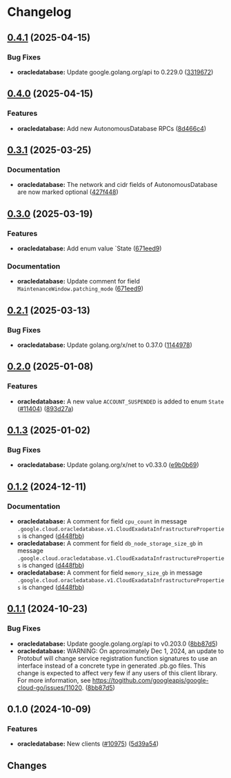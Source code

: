 # Changelog

## [0.4.1](https://github.com/googleapis/google-cloud-go/compare/oracledatabase/v0.4.0...oracledatabase/v0.4.1) (2025-04-15)


### Bug Fixes

* **oracledatabase:** Update google.golang.org/api to 0.229.0 ([3319672](https://github.com/googleapis/google-cloud-go/commit/3319672f3dba84a7150772ccb5433e02dab7e201))

## [0.4.0](https://github.com/googleapis/google-cloud-go/compare/oracledatabase/v0.3.1...oracledatabase/v0.4.0) (2025-04-15)


### Features

* **oracledatabase:** Add new AutonomousDatabase RPCs ([8d466c4](https://github.com/googleapis/google-cloud-go/commit/8d466c492fb1a15e1e857268397e795287fb844e))

## [0.3.1](https://github.com/googleapis/google-cloud-go/compare/oracledatabase/v0.3.0...oracledatabase/v0.3.1) (2025-03-25)


### Documentation

* **oracledatabase:** The network and cidr fields of AutonomousDatabase are now marked optional ([427f448](https://github.com/googleapis/google-cloud-go/commit/427f448d9a1a32a2a55a695e9e3a915fcc71ae19))

## [0.3.0](https://github.com/googleapis/google-cloud-go/compare/oracledatabase/v0.2.1...oracledatabase/v0.3.0) (2025-03-19)


### Features

* **oracledatabase:** Add enum value `State ([671eed9](https://github.com/googleapis/google-cloud-go/commit/671eed979bfdbf199c4c3787d4f18bca1d5883f4))


### Documentation

* **oracledatabase:** Update comment for field `MaintenanceWindow.patching_mode` ([671eed9](https://github.com/googleapis/google-cloud-go/commit/671eed979bfdbf199c4c3787d4f18bca1d5883f4))

## [0.2.1](https://github.com/googleapis/google-cloud-go/compare/oracledatabase/v0.2.0...oracledatabase/v0.2.1) (2025-03-13)


### Bug Fixes

* **oracledatabase:** Update golang.org/x/net to 0.37.0 ([1144978](https://github.com/googleapis/google-cloud-go/commit/11449782c7fb4896bf8b8b9cde8e7441c84fb2fd))

## [0.2.0](https://github.com/googleapis/google-cloud-go/compare/oracledatabase/v0.1.3...oracledatabase/v0.2.0) (2025-01-08)


### Features

* **oracledatabase:** A new value `ACCOUNT_SUSPENDED` is added to enum `State` ([#11404](https://github.com/googleapis/google-cloud-go/issues/11404)) ([893d27a](https://github.com/googleapis/google-cloud-go/commit/893d27a0b6eb65652ceae79e6ac4497797b52e75))

## [0.1.3](https://github.com/googleapis/google-cloud-go/compare/oracledatabase/v0.1.2...oracledatabase/v0.1.3) (2025-01-02)


### Bug Fixes

* **oracledatabase:** Update golang.org/x/net to v0.33.0 ([e9b0b69](https://github.com/googleapis/google-cloud-go/commit/e9b0b69644ea5b276cacff0a707e8a5e87efafc9))

## [0.1.2](https://github.com/googleapis/google-cloud-go/compare/oracledatabase/v0.1.1...oracledatabase/v0.1.2) (2024-12-11)


### Documentation

* **oracledatabase:** A comment for field `cpu_count` in message `.google.cloud.oracledatabase.v1.CloudExadataInfrastructureProperties` is changed ([d448fbb](https://github.com/googleapis/google-cloud-go/commit/d448fbb8ff228b1081ebbc98ee13e2a49e2b373c))
* **oracledatabase:** A comment for field `db_node_storage_size_gb` in message `.google.cloud.oracledatabase.v1.CloudExadataInfrastructureProperties` is changed ([d448fbb](https://github.com/googleapis/google-cloud-go/commit/d448fbb8ff228b1081ebbc98ee13e2a49e2b373c))
* **oracledatabase:** A comment for field `memory_size_gb` in message `.google.cloud.oracledatabase.v1.CloudExadataInfrastructureProperties` is changed ([d448fbb](https://github.com/googleapis/google-cloud-go/commit/d448fbb8ff228b1081ebbc98ee13e2a49e2b373c))

## [0.1.1](https://github.com/googleapis/google-cloud-go/compare/oracledatabase/v0.1.0...oracledatabase/v0.1.1) (2024-10-23)


### Bug Fixes

* **oracledatabase:** Update google.golang.org/api to v0.203.0 ([8bb87d5](https://github.com/googleapis/google-cloud-go/commit/8bb87d56af1cba736e0fe243979723e747e5e11e))
* **oracledatabase:** WARNING: On approximately Dec 1, 2024, an update to Protobuf will change service registration function signatures to use an interface instead of a concrete type in generated .pb.go files. This change is expected to affect very few if any users of this client library. For more information, see https://togithub.com/googleapis/google-cloud-go/issues/11020. ([8bb87d5](https://github.com/googleapis/google-cloud-go/commit/8bb87d56af1cba736e0fe243979723e747e5e11e))

## 0.1.0 (2024-10-09)


### Features

* **oracledatabase:** New clients ([#10975](https://github.com/googleapis/google-cloud-go/issues/10975)) ([5d39a54](https://github.com/googleapis/google-cloud-go/commit/5d39a54f645b118f6de80a14f942595e2c4dc6f9))

## Changes
